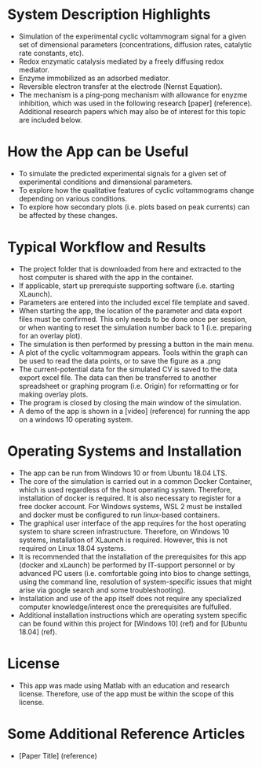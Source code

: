 # System Description Highlights
- Simulation of the experimental cyclic voltammogram signal for a given set of dimensional parameters (concentrations, diffusion rates, catalytic rate constants, etc).
- Redox enzymatic catalysis mediated by a freely diffusing redox mediator.
- Enzyme immobilized as an adsorbed mediator.
- Reversible electron transfer at the electrode (Nernst Equation).
- The mechanism is a ping-pong mechanism with allowance for enyzme inhibition, which was used in the following research [paper] (reference). Additional research papers which may also be of interest for this topic are included below.

# How the App can be Useful
- To simulate the predicted experimental signals for a given set of experimental conditions and dimensional parameters.
- To explore how the qualitative features of cyclic voltammograms change depending on various conditions.
- To explore how secondary plots (i.e. plots based on peak currents) can be affected by these changes.

# Typical Workflow and Results
- The project folder that is downloaded from here and extracted to the host computer is shared with the app in the container.
- If applicable, start up prerequiste supporting software (i.e. starting XLaunch).
- Parameters are entered into the included excel file template and saved.
- When starting the app, the location of the parameter and data export files must be confirmed. This only needs to be done once per session, or when wanting to reset the simulation number back to 1 (i.e. preparing for an overlay plot).
- The simulation is then performed by pressing a button in the main menu.
- A plot of the cyclic voltammogram appears. Tools within the graph can be used to read the data points, or to save the figure as a .png
- The current-potential data for the simulated CV is saved to the data export excel file. The data can then be transferred to another spreadsheet or graphing program (i.e. Origin) for reformatting or for making overlay plots.
- The program is closed by closing the main window of the simulation.
- A demo of the app is shown in a [video] (reference) for running the app on a windows 10 operating system.

# Operating Systems and Installation
- The app can be run from Windows 10 or from Ubuntu 18.04 LTS.
- The core of the simulation is carried out in a common Docker Container, which is used regardless of the host operating system. Therefore, installation of docker is required. It is also necessary to register for a free docker account. For Windows systems, WSL 2 must be installed and docker must be configured to run linux-based containers.
- The graphical user interface of the app requires for the host operating system to share screen infrastructure. Therefore, on Windows 10 systems, installation of XLaunch is required. However, this is not required on Linux 18.04 systems.
- It is recommended that the installation of the prerequisites for this app (docker and xLaunch) be performed by IT-support personnel or by advanced PC users (i.e. comfortable going into bios to change settings, using the command line, resolution of system-specific issues that might arise via google search and some troubleshooting).
- Installation and use of the app itself does not require any specialized computer knowledge/interest once the prerequisites are fulfulled.
- Additional installation instructions which are operating system specific can be found within this project for [Windows 10] (ref) and for [Ubuntu 18.04] (ref).

# License
- This app was made using Matlab with an education and research license. Therefore, use of the app must be within the scope of this license.

# Some Additional Reference Articles
- [Paper Title] (reference)


